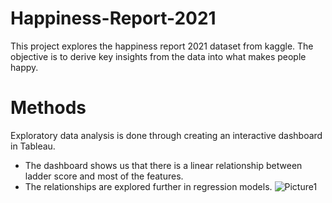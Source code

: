 # Happiness-Report-2021

This project explores the happiness report 2021 dataset from kaggle. 
The objective is to derive key insights from the data into what makes people happy.



# Methods
Exploratory data analysis is done through creating an interactive dashboard in Tableau.
- The dashboard shows us that there is a linear relationship between ladder score and most of the features.
- The relationships are explored further in regression models.
![Picture1](https://user-images.githubusercontent.com/66652338/125126241-c64dca80-e0c8-11eb-80c4-ab9f742d7f10.png)
